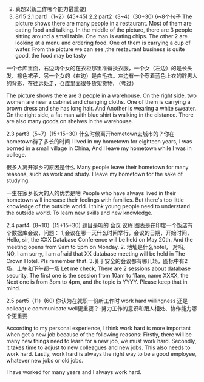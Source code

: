 
2.	真题2(新工作哪个能力最重要)
2021. 8/15
2.1	part1（1~2）(45+45)
2.2	part2（3~4）(30+30) 6~8个句子
The picture shows there are many people in a restaurant. 
Most of them are eating food and talking. 
In the middle of the picture, there are 3 people sitting around a small table. 
One man is eating chips. The other 2 are looking at a menu and ordering food. One of them is carrying a cup of water.
From the picture we can see ,the restaurant business is quite good, the food may be tasty

一个仓库里面，右边两个女的在衣柜那里准备换衣服，一个女（左边）的是长头发、棕色裙子，另一个女的（右边）是白毛衣。左边有一个穿着蓝色上衣的胖男人的背影，在往远处走，仓库里面很多货架货物. （考过）

The picture shows there are 3 people in a warehouse. 
On the right side, two women are near a cabinet and changing cloths. 
One of them is carrying a brown dress and she has long hair. 
And Another is wearing a white sweater. 
On the right side, a fat man with blue shirt is walking in the distance. 
There are also many goods on shelves in the warehouse.

2.3	part3（5~7）(15+15+30)
什么时候离开hometown去城市的？你在hometown待了多长的时间
I lived in my hometown for eighteen years, I was borned in a small village in China, And I leave my hometown while I was in college.

很多人离开家乡的原因是什么
Many people leave their hometown for many reasons, such as work and study. I leave my hometown for the sake of studying.

一生在家乡长大的人的优势是啥
People who have always lived in their hometown will increase their feelings with families.
But there's too little knowledge of the outside world. I think young people need to understand the outside world. To learn new skills and new knowledge.

2.4	part4（8~10）(15+15+30) 题目是听的
会议 议程
图表是在印度一个饭店有个数据库会议，问题：
1,会议在哪一天什么时间举行，会议的日期，开始时间，
Hello, sir, the XXX Database Conference will be held on May 20th. And the meeting opens from 9am to 5pm on Monday.
2. 地址是什么hotel， 对吗。
NO, I am sorry, I am afraid that XX database meeting will be held in The Crown Hotel. Pls remember that.
3.关于安全的会议都有哪几场，图标中有2场，上午和下午都一场
Let me check, There are 2 sessions about database security, The first one is the session from 10am to 11am, name XXXX, the Next one is from 3pm to 4pm, and the topic is YYYY.
Please keep that in mind.

2.5	part5（11）(60)
你认为在就职一份新工作时   work hard willingness 还是colleague communicate well更重要？-努力工作的意识和跟人相处、协作能力哪个更重要

According to my personal experience, I think work hard is more important when get a new job because of the following reasons:
Firstly, there will be many new things need to learn for a new job, we must work hard. 
Secondly, it takes time to adjust to new colleagues and new jobs. This also needs to work hard.
Lastly, work hard is always the right way to be a good employee, whatever new jobs or old jobs.

I have worked for many years and I always work hard.
